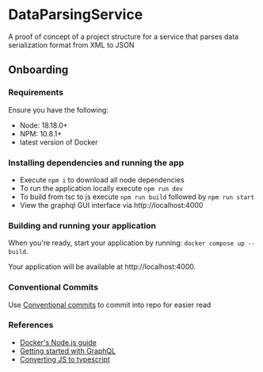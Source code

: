 # DataParsingService
A proof of concept of a project structure for a service that parses data serialization format from XML to JSON

## Onboarding

### Requirements
Ensure you have the following:
- Node: 18.18.0+
- NPM: 10.8.1+
- latest version of Docker

### Installing dependencies and running the app
- Execute `npm i` to download all node dependencies
- To run the application locally execute `npm run dev`
- To build from tsc to js execute `npm run build` followed by `npm run start`
- View the graphql GUI interface via http://localhost:4000

### Building and running your application

When you're ready, start your application by running:
`docker compose up --build`.

Your application will be available at http://localhost:4000.

### Conventional Commits
Use [Conventional commits](https://www.conventionalcommits.org/en/v1.0.0/) to commit into repo for easier read

### References
* [Docker's Node.js guide](https://docs.docker.com/language/nodejs/)
* [Getting started with GraphQL](https://graphql.org/graphql-js/)
* [Converting JS to typescript](https://medium.com/@mhuckstepp/step-by-step-guide-to-convert-an-existing-express-node-js-backend-to-typescript-931e435ea95d)
